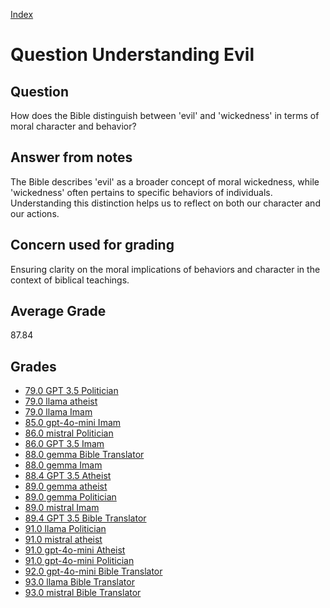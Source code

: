 
[Index](../../index.md)
# Question Understanding Evil
## Question
How does the Bible distinguish between 'evil' and 'wickedness' in terms of moral character and behavior?

## Answer from notes
The Bible describes 'evil' as a broader concept of moral wickedness, while 'wickedness' often pertains to specific behaviors of individuals. Understanding this distinction helps us to reflect on both our character and our actions.

## Concern used for grading
Ensuring clarity on the moral implications of behaviors and character in the context of biblical teachings.

## Average Grade
87.84

## Grades
 * [79.0 GPT 3.5 Politician](../answers/GPT_3.5_Politician/Understanding_Evil.md)
 * [79.0 llama atheist](../answers/llama_atheist/Understanding_Evil.md)
 * [79.0 llama Imam](../answers/llama_Imam/Understanding_Evil.md)
 * [85.0 gpt-4o-mini Imam](../answers/gpt-4o-mini_Imam/Understanding_Evil.md)
 * [86.0 mistral Politician](../answers/mistral_Politician/Understanding_Evil.md)
 * [86.0 GPT 3.5 Imam](../answers/GPT_3.5_Imam/Understanding_Evil.md)
 * [88.0 gemma Bible Translator](../answers/gemma_Bible_Translator/Understanding_Evil.md)
 * [88.0 gemma Imam](../answers/gemma_Imam/Understanding_Evil.md)
 * [88.4 GPT 3.5 Atheist](../answers/GPT_3.5_Atheist/Understanding_Evil.md)
 * [89.0 gemma atheist](../answers/gemma_atheist/Understanding_Evil.md)
 * [89.0 gemma Politician](../answers/gemma_Politician/Understanding_Evil.md)
 * [89.0 mistral Imam](../answers/mistral_Imam/Understanding_Evil.md)
 * [89.4 GPT 3.5 Bible Translator](../answers/GPT_3.5_Bible_Translator/Understanding_Evil.md)
 * [91.0 llama Politician](../answers/llama_Politician/Understanding_Evil.md)
 * [91.0 mistral atheist](../answers/mistral_atheist/Understanding_Evil.md)
 * [91.0 gpt-4o-mini Atheist](../answers/gpt-4o-mini_Atheist/Understanding_Evil.md)
 * [91.0 gpt-4o-mini Politician](../answers/gpt-4o-mini_Politician/Understanding_Evil.md)
 * [92.0 gpt-4o-mini Bible Translator](../answers/gpt-4o-mini_Bible_Translator/Understanding_Evil.md)
 * [93.0 llama Bible Translator](../answers/llama_Bible_Translator/Understanding_Evil.md)
 * [93.0 mistral Bible Translator](../answers/mistral_Bible_Translator/Understanding_Evil.md)
